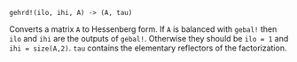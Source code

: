 ```
gehrd!(ilo, ihi, A) -> (A, tau)
```

Converts a matrix `A` to Hessenberg form. If `A` is balanced with `gebal!` then `ilo` and `ihi` are the outputs of `gebal!`. Otherwise they should be `ilo = 1` and `ihi = size(A,2)`. `tau` contains the elementary reflectors of the factorization.
